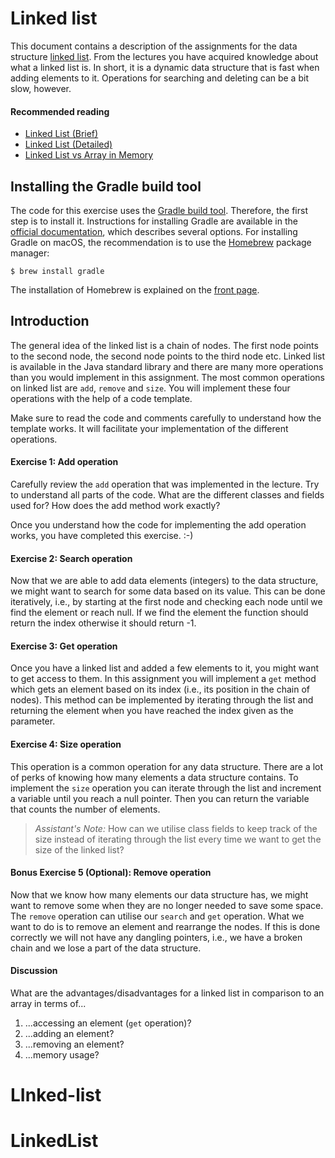 # Linked list

This document contains a description of the assignments for the data
structure [linked list](https://en.wikipedia.org/wiki/Linked_list). From the lectures
you have acquired knowledge about what a linked list is. In short, it
is a dynamic data structure that is fast when adding elements to
it. Operations for searching and deleting can be a bit slow, however.

#### Recommended reading
- [Linked List (Brief)](https://www.youtube.com/watch?v=njTh_OwMljA&t)
- [Linked List (Detailed)](https://www.youtube.com/watch?v=WwfhLC16bis)
- [Linked List vs Array in Memory](https://www.youtube.com/watch?v=ir2gbu3Lj8s)

## Installing the Gradle build tool

The code for this exercise uses the [Gradle build
tool](https://gradle.org/). Therefore, the first step is to install
it. Instructions for installing Gradle are available in the [official
documentation](https://gradle.org/install/), which describes several
options. For installing Gradle on macOS, the recommendation is to use
the [Homebrew](https://brew.sh/) package manager:

    $ brew install gradle

The installation of Homebrew is explained on the [front
page](https://brew.sh/).

## Introduction

The general idea of the linked list is a chain of nodes. The first
node points to the second node, the second node points to the third
node etc. Linked list is available in the Java standard library and
there are many more operations than you would implement in this
assignment. The most common operations on linked list are `add`, 
`remove` and `size`. You will implement these four operations with the
help of a code template.

Make sure to read the code and comments carefully to understand how
the template works. It will facilitate your implementation of the
different operations.

#### Exercise 1: Add operation

Carefully review the `add` operation that was implemented in the
lecture. Try to understand all parts of the code. What are the
different classes and fields used for? How does the add method work
exactly?

Once you understand how the code for implementing the add operation
works, you have completed this exercise. :-)

#### Exercise 2: Search operation

Now that we are able to add data elements (integers) to the data
structure, we might want to search for some data based on its
value. This can be done iteratively, i.e., by starting at the first
node and checking each node until we find the element or reach
null. If we find the element the function should return the index
otherwise it should return -1.

#### Exercise 3: Get operation

Once you have a linked list and added a few elements to it, you might
want to get access to them. In this assignment you will implement a
`get` method which gets an element based on its index (i.e., its
position in the chain of nodes). This method can be implemented by
iterating through the list and returning the element when you have
reached the index given as the parameter.

#### Exercise 4: Size operation

This operation is a common operation for any data structure. There are
a lot of perks of knowing how many elements a data structure
contains. To implement the `size` operation you can iterate through
the list and increment a variable until you reach a null pointer. Then
you can return the variable that counts the number of elements.

> *Assistant's Note:*
> How can we utilise class fields to keep track of the size instead of
> iterating through the list every time we want to get the size of the
> linked list?

#### Bonus Exercise 5 (Optional): Remove operation

Now that we know how many elements our data structure has, we might
want to remove some when they are no longer needed to save some
space. The `remove` operation can utilise our `search` and `get`
operation. What we want to do is to remove an element and rearrange
the nodes. If this is done correctly we will not have any dangling
pointers, i.e., we have a broken chain and we lose a part of the data
structure.

#### Discussion

What are the advantages/disadvantages for a linked list in comparison to an array in terms of...
1. ...accessing an element (`get` operation)?
1. ...adding an element?
1. ...removing an element?
1. ...memory usage?
# LInked-list
# LinkedList
